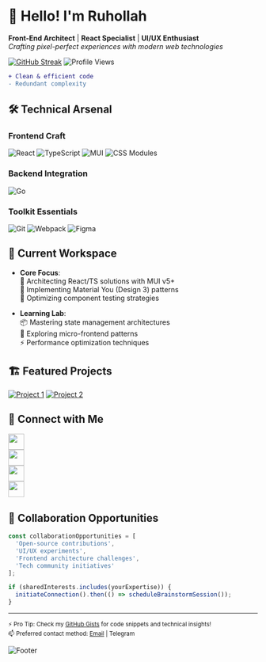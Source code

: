 # 👋 Hello! I'm Ruhollah

**Front-End Architect** | **React Specialist** | **UI/UX Enthusiast**  
*Crafting pixel-perfect experiences with modern web technologies*

[![GitHub Streak](https://streak-stats.demolab.com?user=ruhollah82&theme=material-palenight&border_radius=4.5)](https://git.io/streak-stats)
![Profile Views](https://komarev.com/ghpvc/?username=ruhollah82&color=blueviolet&style=flat)

```diff
+ Clean & efficient code
- Redundant complexity
```

## 🛠️ Technical Arsenal

### **Frontend Craft**
![React](https://img.shields.io/badge/-React-61DAFB?logo=react&logoColor=white)
![TypeScript](https://img.shields.io/badge/-TypeScript-3178C6?logo=typescript&logoColor=white)
![MUI](https://img.shields.io/badge/-MUI-007FFF?logo=mui&logoColor=white)
![CSS Modules](https://img.shields.io/badge/-CSS_Modules-000000?logo=css3&logoColor=white)

### **Backend Integration**
![Go](https://img.shields.io/badge/-GoLang-00ADD8?logo=go&logoColor=white)

### **Toolkit Essentials**
![Git](https://img.shields.io/badge/-Git-F05032?logo=git&logoColor=white)
![Webpack](https://img.shields.io/badge/-Webpack-8DD6F9?logo=webpack&logoColor=black)
![Figma](https://img.shields.io/badge/-Figma-F24E1E?logo=figma&logoColor=white)

## 🚧 Current Workspace

- **Core Focus**:  
  🔨 Architecting React/TS solutions with MUI v5+  
  🎨 Implementing Material You (Design 3) patterns  
  🧪 Optimizing component testing strategies

- **Learning Lab**:  
  📦 Mastering state management architectures  
  🧩 Exploring micro-frontend patterns  
  ⚡ Performance optimization techniques

## 🏗 Featured Projects

[![Project 1](https://via.placeholder.com/400x200/4a5568/ffffff?text=React+TS+Showcase)](link)
[![Project 2](https://via.placeholder.com/400x200/4a5568/ffffff?text=Material+You+Implementation)](link)

## 📡 Connect with Me

[<img src="https://img.icons8.com/fluent/48/000000/linkedin.png" width="32"/>](https://linkedin.com/in/ruhollah-naseri)  
[<img src="https://img.icons8.com/fluent/48/000000/twitter.png" width="32"/>](https://x.com/Ruhollah_82)  
[<img src="https://img.icons8.com/fluent/48/000000/telegram-app.png" width="32"/>](https://t.me/ruhollah_82)  
[<img src="https://img.icons8.com/fluent/48/000000/instagram-new.png" width="32"/>](https://instagram.com/ruhollah_82)

## 🤝 Collaboration Opportunities

```javascript
const collaborationOpportunities = [
  'Open-source contributions',
  'UI/UX experiments',
  'Frontend architecture challenges',
  'Tech community initiatives'
];

if (sharedInterests.includes(yourExpertise)) {
  initiateConnection().then(() => scheduleBrainstormSession());
}
```

---

<sub>⚡ Pro Tip: Check my [GitHub Gists](https://gist.github.com/ruhollah82) for code snippets and technical insights!</sub>  
<sub>📫 Preferred contact method: [Email](mailto:ruhollah.naserii@gmail.com) | Telegram</sub>

![Footer](https://github.com/ruhollah82/ruhollah82/blob/output/github-contribution-grid-snake.svg)

